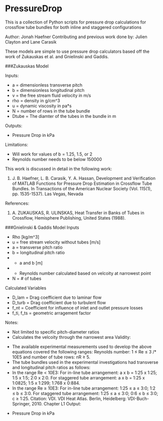 # PressureDrop
This is a collection of Python scripts for pressure drop calculations for crossflow tube bundles for both inline and staggered configurations

Author: Jonah Haefner
Contributing and previous work done by: Julien Clayton and Lane Carasik

These models are simple to use pressure drop calculators based off the work of Zukauskas et al. and Gnielinski and Gaddis.

###Zukauskas Model

Inputs:
- a = dimensionless transverse pitch
- b = dimensionless longitudinal pitch
- v = the free stream fluid velocity in m/s 
- rho = density in g/cm^3
- u = dynamic viscosity in pa*s
- N = number of rows in the tube bundle 
- Dtube = The diamter of the tubes in the bundle in m

Outputs:
- Pressure Drop in kPa

Limitations:
- Will work for values of b = 1.25, 1.5, or 2
- Reynolds number needs to be below 150000

This work is discussed in detail in the following work:

1. J. B. Haefner, L. B. Carasik, Y. A. Hassan, Development and Verification of MATLAB Functions for Pressure Drop Estimation in Crossflow Tube Bundles. In Transactions of the American Nuclear Society (Vol. 115(1), pp. 1535-1537). Las Vegas, Nevada

References:
1. A. ZUKAUSKAS, R. ULINSKAS, Heat Transfer in Banks of Tubes in Crossflow, Hemisphere Publishing, United States (1988).

###Gnielinski & Gaddis Model
Inputs
- Rho [kg/m^3]
- u = free stream velocity without tubes [m/s]
- a = transverse pitch ratio
- b = longitudinal pitch ratio
- - a and b [m]
- - Reynolds number calculated based on velcoity at narrowest point
- N = # of tubes

Calculated Variables
- D_lam = Drag coefficient due to laminar flow
- D_turb = Drag coefficient due to turbulent flow
- f_nt = Coefficient for influence of inlet and outlet pressure losses
- f_ti, f_ts = geometric arragement factor  

Notes:
- Not limited to specific pitch-diameter ratios
- Calculates the velcoity through the narrowest area
Validity:
* The available experimental measurements used to develop the above equations covered the following ranges: Reynolds number: 1 ≤ Re ≤ 3 /* 10E5 and number of tube rows: nR ≥  5.
* The tube bundles used in the experimental investigations had transverse and longitudinal pitch ratios as follows: 
 * In the range Re < 10E3: For in-line tube arrangement: a x b = 1:25 x 1:25; 1:5 x 1:5; 2:0 x 2:0. For staggered tube arrangement: a x b = 1:25 x 1:0825; 1:5 x 1:299; 1:768 x 0:884.
 * In the range Re ≥ 10E3: For in-line tube arrangement: 1:25 ≤ a ≤ 3:0; 1:2 ≤  b ≤  3:0. For staggered tube arrangement: 1:25 ≤  a ≤  3:0; 0:6 ≤  b ≤  3:0; c ≥ 1:25.
 Citation: VDI. VDI Heat Atlas. Berlin, Heidelberg: VDI-Buch-Springer, 2010. Chapter L1
Output:
- Pressure Drop in kPa
